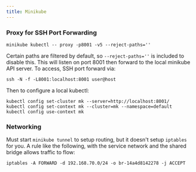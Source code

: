 ```yaml
---
title: Minikube
---
```


### Proxy for SSH Port Forwarding

```
minikube kubectl -- proxy -p8001 -v5 --reject-paths=''
```

Certain paths are filtered by default, so `--reject-paths=''` is included to
disable this.  This will listen on port 8001 then forward to the local minikube
API server.  To access, SSH port forward via:

```
ssh -N -f -L8001:localhost:8001 user@host
```

Then to configure a local kubectl:

```
kubectl config set-cluster mk --server=http://localhost:8001/
kubectl config set-context mk --cluster=mk --namespace=default
kubectl config use-context mk
```

### Networking

Must start `minikube tunnel` to setup routing, but it doesn't setup `iptables`
for you.  A rule like the following, with the service network and the shared
bridge allows traffic to flow:

```
iptables -A FORWARD -d 192.168.70.0/24 -o br-14a4d8142278 -j ACCEPT
```
